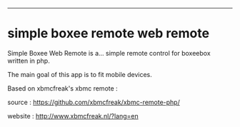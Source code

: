 ________________________________________________
simple boxee remote web remote 
==============================

Simple Boxee Web Remote is a... simple remote control for boxeebox written in php.


The main goal of this app is to fit mobile devices.




Based on xbmcfreak's xbmc remote :

source :
https://github.com/xbmcfreak/xbmc-remote-php/

website :
http://www.xbmcfreak.nl/?lang=en




